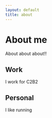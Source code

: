 ```yaml
---
layout: default
title: about
---
```



# About me
About about about!!

## Work
I work for C2B2

## Personal
I like running